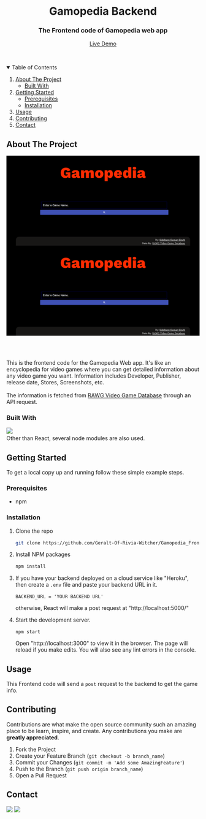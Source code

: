 <p align="center">
  <h1 align="center">Gamopedia Backend</h1>

  <p align="center">
    <h3 align="center">The Frontend code of Gamopedia web app</h3>
    <p align="center" >
      <a href="https://gamopedia.herokuapp.com/">Live Demo</a>
    </p>
    <br />
  </p>
</p>



<!-- TABLE OF CONTENTS -->
<details open="open">
  <summary>Table of Contents</summary>
  <ol>
    <li>
      <a href="#about-the-project">About The Project</a>
      <ul>
        <li><a href="#built-with">Built With</a></li>
      </ul>
    </li>
    <li>
      <a href="#getting-started">Getting Started</a>
      <ul>
        <li><a href="#prerequisites">Prerequisites</a></li>
        <li><a href="#installation">Installation</a></li>
      </ul>
    </li>
    <li><a href="#usage">Usage</a></li>
    <li><a href="#contributing">Contributing</a></li>
    <li><a href="#contact">Contact</a></li>
  </ol>
</details>



<!-- ABOUT THE PROJECT -->
## About The Project
<p  align="center">
  <img align="center" src="https://github.com/Geralt-Of-Rivia-Witcher/Gamopedia_Frontend/blob/master/images/screenshot.PNG">
  <br />
  <img align="center" src="https://github.com/Geralt-Of-Rivia-Witcher/Gamopedia_Frontend/blob/master/images/screenshot.PNG">
</p>
<br />
<br />

This is the frontend code for the Gamopedia Web app. It's like an encyclopedia for video games where you can get detailed information about any video game you want. Information includes Developer, Publisher, release date, Stores, Screenshots, etc.
<br />
<br />
The information is fetched from <a href="https://rawg.io/apidocs">RAWG Video Game Database</a> through an API request.

### Built With
[<img src="https://img.shields.io/badge/React-20232A?style=for-the-badge&logo=react&logoColor=61DAFB">](https://reactjs.org/)
<br />
Other than React, several node modules are also used.


<!-- GETTING STARTED -->
## Getting Started

To get a local copy up and running follow these simple example steps.

### Prerequisites

* npm

### Installation

1. Clone the repo
   ```sh
   git clone https://github.com/Geralt-Of-Rivia-Witcher/Gamopedia_Frontend
   ```
2. Install NPM packages
   ```sh
   npm install
   ```
3. If you have your backend deployed on a cloud service like "Heroku", then create a `.env` file and paste your backend URL in it.
   ```JS
   BACKEND_URL = 'YOUR BACKEND URL'
   ```
   otherwise, React will make a post request at "http://localhost:5000/"

4. Start the development server.
   ```JS
   npm start
   ```
   Open "http://localhost:3000" to view it in the browser. The page will reload if you make edits. You will also see any lint errors in the console.



<!-- USAGE EXAMPLES -->
## Usage

This Frontend code will send a `post` request to the backend to get the game info.



<!-- CONTRIBUTING -->
## Contributing

Contributions are what make the open source community such an amazing place to be learn, inspire, and create. Any contributions you make are **greatly appreciated**.

1. Fork the Project
2. Create your Feature Branch (`git checkout -b branch_name`)
3. Commit your Changes (`git commit -m 'Add some AmazingFeature'`)
4. Push to the Branch (`git push origin branch_name`)
5. Open a Pull Request



<!-- CONTACT -->
## Contact

[<img src="https://img.shields.io/badge/LinkedIn-0077B5?style=for-the-badge&logo=linkedin&logoColor=white">](https://www.linkedin.com/in/siddhant-kumar-singh-/) [<img src="https://img.shields.io/badge/Gmail-D14836?style=for-the-badge&logo=gmail&logoColor=white"></img>](mailto:singhsiddhantkumar@gmail.com)
